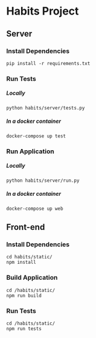 # Habits Project

## Server

### Install Dependencies

`pip install -r requirements.txt`

### Run Tests

##### Locally

`python habits/server/tests.py`

##### In a docker container

`docker-compose up test`

### Run Application

##### Locally

`python habits/server/run.py`

##### In a docker container

`docker-compose up web`

## Front-end

### Install Dependencies

```
cd habits/static/
npm install
```

### Build Application

```
cd /habits/static/
npm run build
```

### Run Tests

```
cd /habits/static/
npm run tests
```


